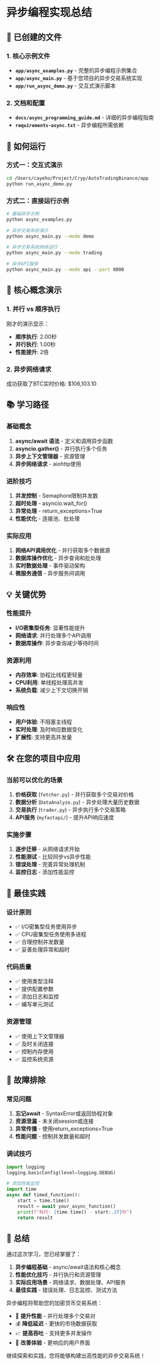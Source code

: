 # 异步编程实现总结

## 📁 已创建的文件

### 1. 核心示例文件
- **`app/async_examples.py`** - 完整的异步编程示例集合
- **`app/async_main.py`** - 基于您项目的异步交易系统实现
- **`app/run_async_demo.py`** - 交互式演示脚本

### 2. 文档和配置
- **`docs/async_programming_guide.md`** - 详细的异步编程指南
- **`requirements-async.txt`** - 异步编程所需依赖

## 🚀 如何运行

### 方式一：交互式演示
```bash
cd /Users/cayeho/Project/Cryp/AutoTradingBinance/app
python run_async_demo.py
```

### 方式二：直接运行示例
```bash
# 基础异步示例
python async_examples.py

# 异步交易系统演示
python async_main.py --mode demo

# 异步交易系统持续运行
python async_main.py --mode trading

# 异步API服务
python async_main.py --mode api --port 8000
```

## 🎯 核心概念演示

### 1. 并行 vs 顺序执行
刚才的演示显示：
- **顺序执行**: 2.00秒
- **并行执行**: 1.00秒  
- **性能提升**: 2倍

### 2. 异步网络请求
成功获取了BTC实时价格: $106,103.10

## 📚 学习路径

### 基础概念
1. **async/await 语法** - 定义和调用异步函数
2. **asyncio.gather()** - 并行执行多个任务
3. **异步上下文管理器** - 资源管理
4. **异步网络请求** - aiohttp使用

### 进阶技巧
1. **并发控制** - Semaphore限制并发数
2. **超时处理** - asyncio.wait_for()
3. **异常处理** - return_exceptions=True
4. **性能优化** - 连接池、批处理

### 实际应用
1. **网络API调用优化** - 并行获取多个数据源
2. **数据库操作优化** - 异步查询和批处理
3. **实时数据处理** - 事件驱动架构
4. **微服务通信** - 异步服务间调用

## 💡 关键优势

### 性能提升
- **I/O密集型任务**: 显著性能提升
- **网络请求**: 并行处理多个API调用
- **数据库操作**: 异步查询减少等待时间

### 资源利用
- **内存效率**: 协程比线程更轻量
- **CPU利用**: 单线程处理高并发
- **系统负载**: 减少上下文切换开销

### 响应性
- **用户体验**: 不阻塞主线程
- **实时处理**: 及时响应数据变化
- **扩展性**: 支持更高并发量

## 🛠️ 在您的项目中应用

### 当前可以优化的场景
1. **价格获取** (`fetcher.py`) - 并行获取多个交易对价格
2. **数据分析** (`DataAnalyze.py`) - 异步处理大量历史数据
3. **交易执行** (`trader.py`) - 异步执行多个交易策略
4. **API服务** (`myfastapi/`) - 提升API响应速度

### 实施步骤
1. **逐步迁移** - 从网络请求开始
2. **性能测试** - 比较同步vs异步性能
3. **错误处理** - 完善异常处理机制
4. **监控日志** - 添加性能监控

## 📝 最佳实践

### 设计原则
- ✅ I/O密集型任务使用异步
- ✅ CPU密集型任务使用多进程
- ✅ 合理控制并发数量
- ✅ 妥善处理异常和超时

### 代码质量
- ✅ 使用类型注释
- ✅ 提供配置参数
- ✅ 添加日志和监控
- ✅ 编写单元测试

### 资源管理
- ✅ 使用上下文管理器
- ✅ 及时关闭连接
- ✅ 控制内存使用
- ✅ 监控系统资源

## 🔧 故障排除

### 常见问题
1. **忘记await** - SyntaxError或返回协程对象
2. **资源泄漏** - 未关闭session或连接
3. **异常传播** - 使用return_exceptions=True
4. **性能问题** - 控制并发数量和超时

### 调试技巧
```python
import logging
logging.basicConfig(level=logging.DEBUG)

# 添加性能监控
import time
async def timed_function():
    start = time.time()
    result = await your_async_function()
    print(f"耗时: {time.time() - start:.2f}秒")
    return result
```

## 🎉 总结

通过这次学习，您已经掌握了：

1. **异步编程基础** - async/await语法和核心概念
2. **性能优化技巧** - 并行执行和资源管理
3. **实际应用场景** - 网络请求、数据处理、API服务
4. **最佳实践** - 错误处理、日志监控、测试方法

异步编程将帮助您的加密货币交易系统：
- 🚀 **提升性能** - 并行处理多个交易对
- 💰 **降低延迟** - 更快的市场数据获取
- 📈 **提高吞吐** - 支持更多并发操作
- 🔧 **改善体验** - 更响应的用户界面

继续探索和实践，您将能够构建出高性能的异步交易系统！
